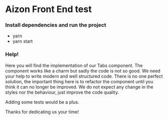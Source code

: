# Aizon Front End test

### Install dependencies and run the project
- yarn
- yarn start

### Help!

Here you will find the implementation of our Tabs component. The component works like a charm but sadly the code is not so good. We need your help to write modern and well structured code. There is no one perfect solution, the important thing here is to refactor the component until you think it can no longer be improved. We do not expect any change in the styles nor the behaviour, just improve the code quality.

Adding some tests would be a plus.

Thanks for dedicating us your time!

